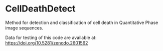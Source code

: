 # CellDeathDetect
Method for detection and classification of cell death in Quantitative Phase image sequences.


Data for testing of this code are available at: https://doi.org/10.5281/zenodo.2601562
